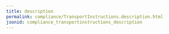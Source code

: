 ```yaml
---
title: description
permalink: compliance/TransportInstructions.description.html
jsonid: compliance_transportinstructions_description
---
```

